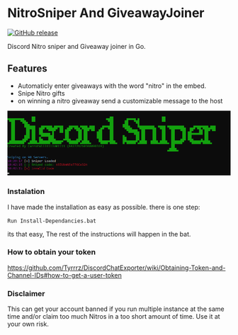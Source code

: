 # NitroSniper And GiveawayJoiner

[![GitHub release](https://img.shields.io/github/release/Vedzaa/NitroSniperGo.svg)](https://github.com/CarrotWillKillU/NitroSniper/releases)

Discord Nitro sniper and Giveaway joiner in Go.

## Features

- Automaticly enter giveaways with the word "nitro" in the embed.
- Snipe Nitro gifts
- on winning a nitro giveaway send a customizable message to the host

![Screenshot](screenshot.png)

### Instalation

I have made the installation as easy as possible. there is one step:
```
Run Install-Dependancies.bat
```
its that easy, The rest of the instructions will happen in the bat.
 
### How to obtain your token
https://github.com/Tyrrrz/DiscordChatExporter/wiki/Obtaining-Token-and-Channel-IDs#how-to-get-a-user-token

### Disclaimer
This can get your account banned if you run multiple instance at the same time and/or claim too much Nitros in a too short amount of time. Use it at your own risk.
